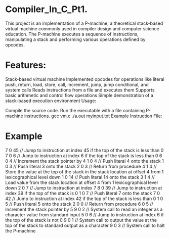 # Compiler_In_C_Pt1.
This project is an implementation of a P-machine, a theoretical stack-based virtual machine commonly used in compiler design and computer science education. The P-machine executes a sequence of instructions, manipulating a stack and performing various operations defined by opcodes.

# Features:
Stack-based virtual machine
Implemented opcodes for operations like literal push, return, load, store, call, increment, jump, jump conditional, and system calls
Reads instructions from a file and executes them
Supports basic arithmetic and control flow operations
Simple demonstration of a stack-based execution environment
Usage:

Compile the source code.
Run the executable with a file containing P-machine instructions.
gcc vm.c 
./a.out myinput.txt 
Example Instruction File:

# Example
7 0 45  // Jump to instruction at index 45 if the top of the stack is less than 0
7 0 6   // Jump to instruction at index 6 if the top of the stack is less than 0
6 0 4   // Increment the stack pointer by 4
1 0 4   // Push literal 4 onto the stack
1 0 3   // Push literal 3 onto the stack
2 0 3   // Return from procedure
4 1 4   // Store the value at the top of the stack in the stack location at offset 4 from 1 lexicographical level down
1 0 14  // Push literal 14 onto the stack
3 1 4   // Load value from the stack location at offset 4 from 1 lexicographical level down
2 0 7   // Jump to instruction at index 7
8 0 39  // Jump to instruction at index 39 if the top of the stack is 0
1 0 7   // Push literal 7 onto the stack
7 0 42  // Jump to instruction at index 42 if the top of the stack is less than 0
1 0 5   // Push literal 5 onto the stack
2 0 0   // Return from procedure
6 0 5   // Increment the stack pointer by 5
9 0 2   // System call to read an integer as a character value from standard input
5 0 6   // Jump to instruction at index 6 if the top of the stack is not 0
9 0 1   // System call to output the value at the top of the stack to standard output as a character
9 0 3   // System call to halt the P-machine
